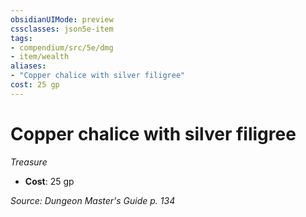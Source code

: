 ```yaml
---
obsidianUIMode: preview
cssclasses: json5e-item
tags:
- compendium/src/5e/dmg
- item/wealth
aliases: 
- "Copper chalice with silver filigree"
cost: 25 gp
---
```

# Copper chalice with silver filigree
*Treasure*  

- **Cost**: 25 gp

*Source: Dungeon Master's Guide p. 134*